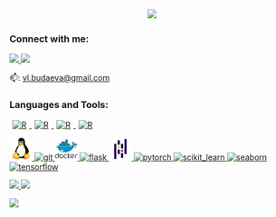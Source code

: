 <div id="header" align="center">
  <img src="https://media.tenor.com/cI3eAVLXj48AAAAC/hello-world.gif"/>
</div>

<h3 align="left">Connect with me:</h3>
<p align="left">
<a href="https://www.linkedin.com/in/aleksandra-budaeva-845096110" target="blank"> <img src="https://img.shields.io/badge/linkedin-%230077B5.svg?&style=for-the-badge&logo=linkedin&logoColor=white"> </a>
<a href="https://t.me/avbudaeva" target="_blank" rel="noreferrer"> <img src="https://img.shields.io/badge/Telegram-2CA5E0?style=for-the-badge&logo=telegram&logoColor=white"> </a>
</p>
<p align='left'>
   📫: <a href='mailto:vl.budaeva@gmail.com'>vl.budaeva@gmail.com</a>
</p>

<h3 align="left">Languages and Tools:</h3>
<p align="left"> 
  <a href="https://simpleicons.org/icons/r.svg" target="_blank" rel="noreferrer">  <img hspace="5" src="https://simpleicons.org/icons/r.svg" alt="R" width="40" height="40"/> </a>
  <a href="https://simpleicons.org/icons/python.svg" target="_blank" rel="noreferrer">  <img hspace="5" src="https://simpleicons.org/icons/python.svg" alt="R" width="40" height="40"/> </a>
  <a href="https://simpleicons.org/icons/gnubash.svg" target="_blank" rel="noreferrer">  <img hspace="5" src="https://simpleicons.org/icons/gnubash.svg" alt="R" width="40" height="40"/> </a>
  <a href="https://simpleicons.org/icons/linux.svg" target="_blank" rel="noreferrer">  <img hspace="5" src="https://simpleicons.org/icons/linux.svg" alt="R" width="40" height="40"/> </a>
  

  
  
 
  <a href="https://www.linux.org/" target="_blank" rel="noreferrer"> <img src="https://raw.githubusercontent.com/devicons/devicon/master/icons/linux/linux-original.svg" alt="linux" width="40" height="40"/> </a> 
  <a href="https://git-scm.com/" target="_blank" rel="noreferrer"> <img src="https://www.vectorlogo.zone/logos/git-scm/git-scm-icon.svg" alt="git" width="40" height="40"/> </a>
  <a href="https://www.docker.com/" target="_blank" rel="noreferrer"> <img src="https://raw.githubusercontent.com/devicons/devicon/master/icons/docker/docker-original-wordmark.svg" alt="docker" width="40" height="40"/> </a> 
  <a href="https://flask.palletsprojects.com/" target="_blank" rel="noreferrer"> <img src="https://www.vectorlogo.zone/logos/pocoo_flask/pocoo_flask-icon.svg" alt="flask" width="40" height="40"/> </a>
  <a href="https://pandas.pydata.org/" target="_blank" rel="noreferrer"> <img src="https://raw.githubusercontent.com/devicons/devicon/2ae2a900d2f041da66e950e4d48052658d850630/icons/pandas/pandas-original.svg" alt="pandas" width="40" height="40"/> </a>
  <a href="https://pytorch.org/" target="_blank" rel="noreferrer"> <img src="https://www.vectorlogo.zone/logos/pytorch/pytorch-icon.svg" alt="pytorch" width="40" height="40"/> </a>
  <a href="https://scikit-learn.org/" target="_blank" rel="noreferrer"> <img src="https://upload.wikimedia.org/wikipedia/commons/0/05/Scikit_learn_logo_small.svg" alt="scikit_learn" width="40" height="40"/> </a>
  <a href="https://seaborn.pydata.org/" target="_blank" rel="noreferrer"> <img src="https://seaborn.pydata.org/_images/logo-mark-lightbg.svg" alt="seaborn" width="40" height="40"/> </a>
  <a href="https://www.tensorflow.org" target="_blank" rel="noreferrer"> <img src="https://www.vectorlogo.zone/logos/tensorflow/tensorflow-icon.svg" alt="tensorflow" width="40" height="40"/> </a>
</p>

<p align='left'>
   <a href="https://github-readme-stats.vercel.app/api?username=vlbudaeva&show_icons=true">
       <img height=150 src="https://github-readme-stats.vercel.app/api?username=vlbudaeva&show_icons=true">
  </a>
  <a href="https://github-readme-stats.vercel.app/api/top-langs/?username=vlbudaeva&layout=compact">
       <img height=150 src="https://github-readme-stats.vercel.app/api/top-langs/?username=vlbudaeva&layout=compact">
  </a>
</p>

<div align="left">
   <a href="https://komarev.com/ghpvc/?username=vlbudaeva&color=DE002D">
       <img width="100px" src="https://komarev.com/ghpvc/?username=vlbudaeva&color=DE002D">
   </a>
</div>

